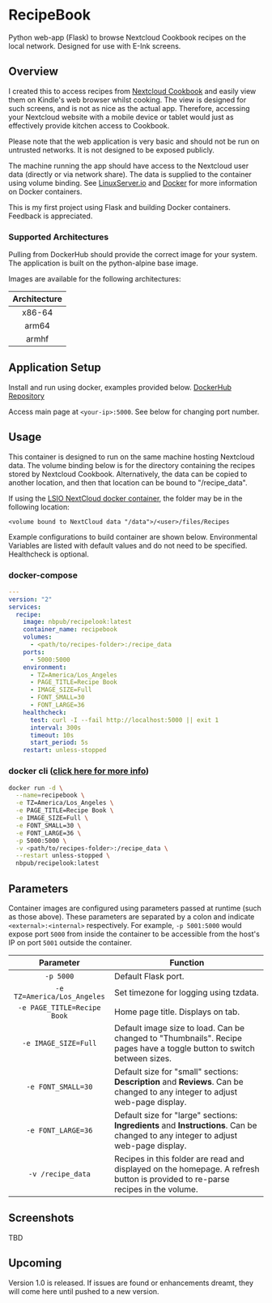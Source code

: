 # RecipeBook
Python web-app (Flask) to browse Nextcloud Cookbook recipes on the local network. Designed for use with E-Ink screens.

## Overview

I created this to access recipes from [Nextcloud Cookbook](https://apps.nextcloud.com/apps/cookbook) and easily view them on Kindle's web browser whilst cooking. The view is designed for such screens, and is not as nice as the actual app. Therefore, accessing your Nextcloud website with a mobile device or tablet would just as effectively provide kitchen access to Cookbook.

Please note that the web application is very basic and should not be run on untrusted networks. It is not designed to be exposed publicly.

The machine running the app should have access to the Nextcloud user data (directly or via network share). The data is supplied to the container using volume binding. See [LinuxServer.io](https://docs.linuxserver.io/) and [Docker](https://docs.docker.com/) for more information on Docker containers.

This is my first project using Flask and building Docker containers. Feedback is appreciated.

### Supported Architectures

Pulling from DockerHub should provide the correct image for your system. The application is built on the python-alpine base image.

Images are available for the following architectures:

| Architecture | 
| :----: | 
| x86-64 |
| arm64 | 
| armhf |

## Application Setup

Install and run using docker, examples provided below. [DockerHub Repository](https://hub.docker.com/r/nbpub/recipelook)

Access main page at `<your-ip>:5000`. See below for changing port number.

## Usage

This container is designed to run on the same machine hosting Nextcloud data. The volume binding below is for the directory containing the recipes stored by Nextcloud Cookbook. Alternatively, the data can be copied to another location, and then that location can be bound to "/recipe_data".

If using the [LSIO NextCloud docker container](https://github.com/linuxserver/docker-nextcloud#usage), the folder may be in the following location:
```
<volume bound to NextCloud data "/data">/<user>/files/Recipes
```
Example configurations to build container are shown below. Environmental Variables are listed with default values and do not need to be specified. Healthcheck is optional.

### docker-compose

```yaml
---
version: "2"
services:
  recipe:
    image: nbpub/recipelook:latest
    container_name: recipebook
    volumes:
      - <path/to/recipes-folder>:/recipe_data
    ports:
      - 5000:5000
    environment:
      - TZ=America/Los_Angeles
      - PAGE_TITLE=Recipe Book
      - IMAGE_SIZE=Full
      - FONT_SMALL=30
      - FONT_LARGE=36
    healthcheck:
      test: curl -I --fail http://localhost:5000 || exit 1
      interval: 300s
      timeout: 10s
      start_period: 5s
    restart: unless-stopped
```

### docker cli ([click here for more info](https://docs.docker.com/engine/reference/commandline/cli/))

```bash
docker run -d \
  --name=recipebook \
  -e TZ=America/Los_Angeles \
  -e PAGE_TITLE=Recipe Book \
  -e IMAGE_SIZE=Full \
  -e FONT_SMALL=30 \
  -e FONT_LARGE=36 \
  -p 5000:5000 \
  -v <path/to/recipes-folder>:/recipe_data \
  --restart unless-stopped \
  nbpub/recipelook:latest
```

## Parameters

Container images are configured using parameters passed at runtime (such as those above). These parameters are separated by a colon and indicate `<external>:<internal>` respectively. For example, `-p 5001:5000` would expose port `5000` from inside the container to be accessible from the host's IP on port `5001` outside the container.

| Parameter | Function |
| :----: | --- |
| `-p 5000` | Default Flask port. |
| `-e TZ=America/Los_Angeles` | Set timezone for logging using tzdata. |
| `-e PAGE_TITLE=Recipe Book` | Home page title. Displays on tab. |
| `-e IMAGE_SIZE=Full` | Default image size to load. Can be changed to "Thumbnails". Recipe pages have a toggle button to switch between sizes. |
| `-e FONT_SMALL=30` | Default size for "small" sections: **Description** and **Reviews**. Can be changed to any integer to adjust web-page display. |
| `-e FONT_LARGE=36` | Default size for "large" sections: **Ingredients** and **Instructions**. Can be changed to any integer to adjust web-page display. |
| `-v /recipe_data` | Recipes in this folder are read and displayed on the homepage. A refresh button is provided to re-parse recipes in the volume. |

## Screenshots

TBD

## Upcoming

Version 1.0 is released. If issues are found or enhancements dreamt, they will come here until pushed to a new version.
